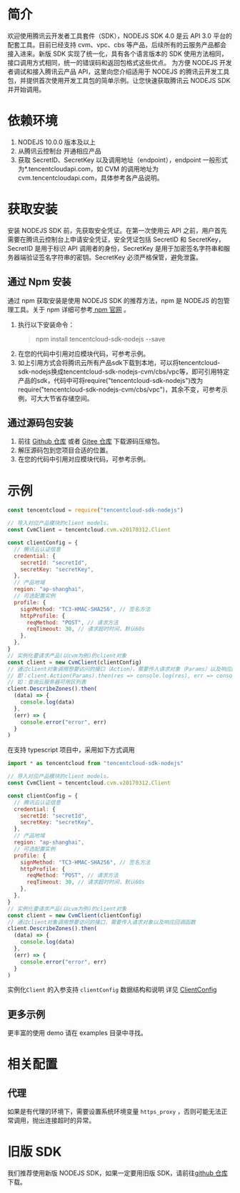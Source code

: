 # 简介

欢迎使用腾讯云开发者工具套件（SDK），NODEJS SDK 4.0 是云 API 3.0 平台的配套工具。目前已经支持 cvm、vpc、cbs 等产品，后续所有的云服务产品都会接入进来。新版 SDK 实现了统一化，具有各个语言版本的 SDK 使用方法相同，接口调用方式相同，统一的错误码和返回包格式这些优点。
为方便 NODEJS 开发者调试和接入腾讯云产品 API，这里向您介绍适用于 NODEJS 的腾讯云开发工具包，并提供首次使用开发工具包的简单示例。让您快速获取腾讯云 NODEJS SDK 并开始调用。

# 依赖环境

1. NODEJS 10.0.0 版本及以上
2. 从腾讯云控制台 开通相应产品
3. 获取 SecretID、SecretKey 以及调用地址（endpoint），endpoint 一般形式为\*.tencentcloudapi.com，如 CVM 的调用地址为 cvm.tencentcloudapi.com，具体参考各产品说明。

# 获取安装

安装 NODEJS SDK 前，先获取安全凭证。在第一次使用云 API 之前，用户首先需要在腾讯云控制台上申请安全凭证，安全凭证包括 SecretID 和 SecretKey， SecretID 是用于标识 API 调用者的身份，SecretKey 是用于加密签名字符串和服务器端验证签名字符串的密钥。SecretKey 必须严格保管，避免泄露。

## 通过 Npm 安装

通过 npm 获取安装是使用 NODEJS SDK 的推荐方法，npm 是 NODEJS 的包管理工具。关于 npm 详细可参考[ npm 官网](https://www.npmjs.com/) 。

1. 执行以下安装命令：
   > npm install tencentcloud-sdk-nodejs --save
2. 在您的代码中引用对应模块代码，可参考示例。
3. 如上引用方式会将腾讯云所有产品sdk下载到本地，可以将tencentcloud-sdk-nodejs换成tencentcloud-sdk-nodejs-cvm/cbs/vpc等，即可引用特定产品的sdk，代码中可将require("tencentcloud-sdk-nodejs")改为require("tencentcloud-sdk-nodejs-cvm/cbs/vpc")，其余不变，可参考示例，可大大节省存储空间。

## 通过源码包安装

1. 前往 [Github 仓库](https://github.com/tencentcloud/tencentcloud-sdk-nodejs) 或者 [Gitee 仓库](https://gitee.com/tencentcloud/tencentcloud-sdk-nodejs) 下载源码压缩包。
2. 解压源码包到您项目合适的位置。
3. 在您的代码中引用对应模块代码，可参考示例。

# 示例

```js
const tencentcloud = require("tencentcloud-sdk-nodejs")

// 导入对应产品模块的client models。
const CvmClient = tencentcloud.cvm.v20170312.Client

const clientConfig = {
  // 腾讯云认证信息
  credential: {
    secretId: "secretId",
    secretKey: "secretKey",
  },
  // 产品地域
  region: "ap-shanghai",
  // 可选配置实例
  profile: {
    signMethod: "TC3-HMAC-SHA256", // 签名方法
    httpProfile: {
      reqMethod: "POST", // 请求方法
      reqTimeout: 30, // 请求超时时间，默认60s
    },
  },
}
// 实例化要请求产品(以cvm为例)的client对象
const client = new CvmClient(clientConfig)
// 通过client对象调用想要访问的接口（Action），需要传入请求对象（Params）以及响应回调函数
// 即：client.Action(Params).then(res => console.log(res), err => console.error(err))
// 如：查询云服务器可用区列表
client.DescribeZones().then(
  (data) => {
    console.log(data)
  },
  (err) => {
    console.error("error", err)
  }
)
```

在支持 typescript 项目中，采用如下方式调用

```js
import * as tencentcloud from "tencentcloud-sdk-nodejs"

// 导入对应产品模块的client models。
const CvmClient = tencentcloud.cvm.v20170312.Client

const clientConfig = {
  // 腾讯云认证信息
  credential: {
    secretId: "secretId",
    secretKey: "secretKey",
  },
  // 产品地域
  region: "ap-shanghai",
  // 可选配置实例
  profile: {
    signMethod: "TC3-HMAC-SHA256", // 签名方法
    httpProfile: {
      reqMethod: "POST", // 请求方法
      reqTimeout: 30, // 请求超时时间，默认60s
    },
  },
}
// 实例化要请求产品(以cvm为例)的client对象
const client = new CvmClient(clientConfig)
// 通过client对象调用想要访问的接口，需要传入请求对象以及响应回调函数
client.DescribeZones().then(
  (data) => {
    console.log(data)
  },
  (err) => {
    console.error("error", err)
  }
)
```

实例化`Client` 的入参支持 `clientConfig` 数据结构和说明 详见 [ClientConfig](https://github.com/TencentCloud/tencentcloud-sdk-nodejs/blob/master/src/common/interface.ts)

## 更多示例

更丰富的使用 demo 请在 examples 目录中寻找。

# 相关配置

## 代理

如果是有代理的环境下，需要设置系统环境变量 `https_proxy` ，否则可能无法正常调用，抛出连接超时的异常。

# 旧版 SDK

我们推荐使用新版 NODEJS SDK，如果一定要用旧版 SDK，请前往[github 仓库](https://github.com/CFETeam/qcloudapi-sdk)下载。
